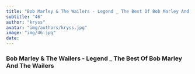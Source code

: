 ```yaml
---
title: "Bob Marley & The Wailers - Legend _ The Best Of Bob Marley And The Wailers"
subtitle: "46"
author: "kryss"
avatar: "img/authors/kryss.jpg"
image: "img/46.jpg"
date:
---
```


### Bob Marley & The Wailers - Legend _ The Best Of Bob Marley And The Wailers
